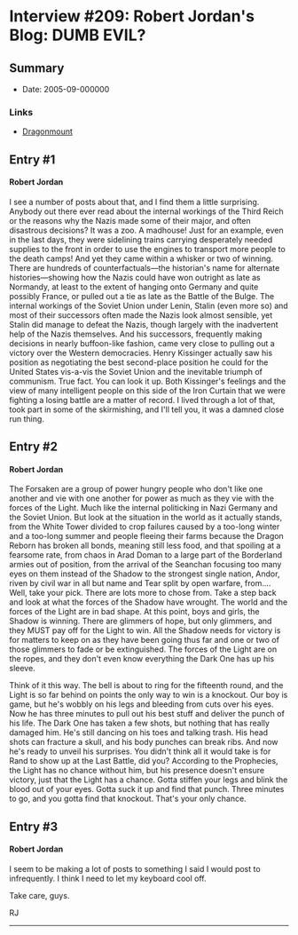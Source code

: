 # Interview #209: Robert Jordan's Blog: DUMB EVIL?

## Summary

- Date: 2005-09-000000

### Links

- [Dragonmount](http://www.dragonmount.com/forums/blog/4/entry-324-dumb-evil/)


## Entry #1

#### Robert Jordan

I see a number of posts about that, and I find them a little surprising. Anybody out there ever read about the internal workings of the Third Reich or the reasons why the Nazis made some of their major, and often disastrous decisions? It was a zoo. A madhouse! Just for an example, even in the last days, they were sidelining trains carrying desperately needed supplies to the front in order to use the engines to transport more people to the death camps! And yet they came within a whisker or two of winning. There are hundreds of counterfactuals—the historian's name for alternate histories—showing how the Nazis could have won outright as late as Normandy, at least to the extent of hanging onto Germany and quite possibly France, or pulled out a tie as late as the Battle of the Bulge. The internal workings of the Soviet Union under Lenin, Stalin (even more so) and most of their successors often made the Nazis look almost sensible, yet Stalin did manage to defeat the Nazis, though largely with the inadvertent help of the Nazis themselves. And his successors, frequently making decisions in nearly buffoon-like fashion, came very close to pulling out a victory over the Western democracies. Henry Kissinger actually saw his position as negotiating the best second-place position he could for the United States vis-a-vis the Soviet Union and the inevitable triumph of communism. True fact. You can look it up. Both Kissinger's feelings and the view of many intelligent people on this side of the Iron Curtain that we were fighting a losing battle are a matter of record. I lived through a lot of that, took part in some of the skirmishing, and I'll tell you, it was a damned close run thing.

## Entry #2

#### Robert Jordan

The Forsaken are a group of power hungry people who don't like one another and vie with one another for power as much as they vie with the forces of the Light. Much like the internal politicking in Nazi Germany and the Soviet Union. But look at the situation in the world as it actually stands, from the White Tower divided to crop failures caused by a too-long winter and a too-long summer and people fleeing their farms because the Dragon Reborn has broken all bonds, meaning still less food, and that spoiling at a fearsome rate, from chaos in Arad Doman to a large part of the Borderland armies out of position, from the arrival of the Seanchan focusing too many eyes on them instead of the Shadow to the strongest single nation, Andor, riven by civil war in all but name and Tear split by open warfare, from.... Well, take your pick. There are lots more to chose from. Take a step back and look at what the forces of the Shadow have wrought. The world and the forces of the Light are in bad shape. At this point, boys and girls, the Shadow is winning. There are glimmers of hope, but only glimmers, and they MUST pay off for the Light to win. All the Shadow needs for victory is for matters to keep on as they have been going thus far and one or two of those glimmers to fade or be extinguished. The forces of the Light are on the ropes, and they don't even know everything the Dark One has up his sleeve.

Think of it this way. The bell is about to ring for the fifteenth round, and the Light is so far behind on points the only way to win is a knockout. Our boy is game, but he's wobbly on his legs and bleeding from cuts over his eyes. Now he has three minutes to pull out his best stuff and deliver the punch of his life. The Dark One has taken a few shots, but nothing that has really damaged him. He's still dancing on his toes and talking trash. His head shots can fracture a skull, and his body punches can break ribs. And now he's ready to unveil his surprises. You didn't think all it would take is for Rand to show up at the Last Battle, did you? According to the Prophecies, the Light has no chance without him, but his presence doesn't ensure victory, just that the Light has a chance. Gotta stiffen your legs and blink the blood out of your eyes. Gotta suck it up and find that punch. Three minutes to go, and you gotta find that knockout. That's your only chance.

## Entry #3

#### Robert Jordan

I seem to be making a lot of posts to something I said I would post to infrequently. I think I need to let my keyboard cool off.

Take care, guys.

RJ


---

